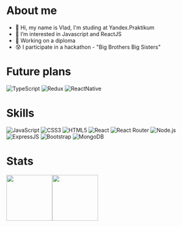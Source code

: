 # About me
* 👋 Hi, my name is Vlad, I'm studing at Yandex.Praktikum
* 👀 I’m interested in Javascript and ReactJS
* 🌟 Working on a diploma
* 😰 I participate in a hackathon - "Big Brothers Big Sisters"

# Future plans
 ![TypeScript](	https://img.shields.io/badge/TypeScript-007ACC?style=for-the-badge&logo=typescript&logoColor=white)
 ![Redux](https://img.shields.io/badge/Redux-593D88?style=for-the-badge&logo=redux&logoColor=white)
 ![ReactNative](https://img.shields.io/badge/React_Native-20232A?style=for-the-badge&logo=react&logoColor=61DAFB)

# Skills

![JavaScript](https://img.shields.io/badge/JavaScript-F7DF1E?style=for-the-badge&logo=javascript&logoColor=black)
![CSS3](https://img.shields.io/badge/CSS-239120?&style=for-the-badge&logo=css3&logoColor=white)
![HTML5](https://img.shields.io/badge/HTML-239120?style=for-the-badge&logo=html5&logoColor=white)
![React](https://img.shields.io/badge/React-20232A?style=for-the-badge&logo=react&logoColor=61DAFB)
![React Router](https://img.shields.io/badge/React_Router-CA4245?style=for-the-badge&logo=react-router&logoColor=white)
![Node.js](https://img.shields.io/badge/Node.js-43853D?style=for-the-badge&logo=node.js&logoColor=white)
![ExpressJS](https://img.shields.io/badge/Express.js-404D59?style=for-the-badge)
![Bootstrap](https://img.shields.io/badge/Bootstrap-563D7C?style=for-the-badge&logo=bootstrap&logoColor=white)
![MongoDB](https://img.shields.io/badge/MongoDB-4EA94B?style=for-the-badge&logo=mongodb&logoColor=white)


# Stats

<div> <img height="120px" src="https://github-readme-stats.vercel.app/api?username=EnvyvnE&hide_title=true&hide_border=true&show_icons=true&include_all_commits=true&count_private=true&line_height=21&text_color=000&icon_color=000&theme=merko" /><!-- wi*quL3fcV --><img height="120px" src="https://github-readme-stats.vercel.app/api/top-langs/?username=EnvyvnE&hide_title=true&hide_border=true&layout=compact&langs_count=7&count_private=true&text_color=000&icon_color=fff&theme=merko" /></div>
